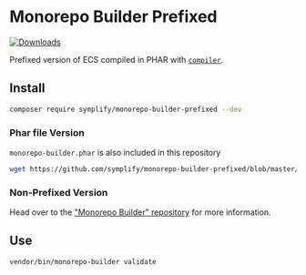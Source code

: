 # Monorepo Builder Prefixed

[![Downloads](https://img.shields.io/packagist/dt/symplify/monorepo-builder-prefixed.svg?style=flat-square)](https://packagist.org/packages/symplify/monorepo-builder-prefixed)

Prefixed version of ECS compiled in PHAR with [`compiler`](https://github.com/symplify/symplify/tree/master/packages/monorepo-builder/compiler).

## Install

```bash
composer require symplify/monorepo-builder-prefixed --dev
```

### Phar file Version

`monorepo-builder.phar` is also included in this repository

```bash
wget https://github.com/symplify/monorepo-builder-prefixed/blob/master/monorepo-builder.phar?raw=true
```

### Non-Prefixed Version 

Head over to the ["Monorepo Builder" repository](https://github.com/symplify/monorepo-builder) for more information.

## Use

```bash
vendor/bin/monorepo-builder validate
```